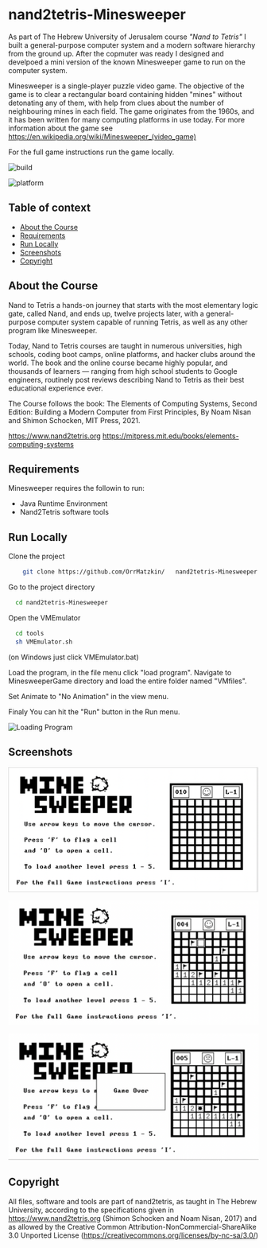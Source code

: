 # nand2tetris-Minesweeper

As part of The Hebrew University of Jerusalem course *"Nand to Tetris"* I built a general-purpose computer system and a modern software hierarchy from the ground up. After the copmuter was ready I designed and develpoed a mini version of the known Minesweeper game to run on the computer system.

Minesweeper is a single-player puzzle video game. The objective of the game is to clear a rectangular board containing hidden "mines" without detonating any of them, with help from clues about the number of neighbouring mines in each field. The game originates from the 1960s, and it has been written for many computing platforms in use today.
For more information about the game see https://en.wikipedia.org/wiki/Minesweeper_(video_game)

For the full game instructions run the game locally.


![build](https://img.shields.io/badge/build-passing-brightgreen)

![platform](https://camo.githubusercontent.com/fb4912e741e566f3089bd8ca3561a536cc352ecfae75127d2fab3e1852e2234d/68747470733a2f2f696d672e736869656c64732e696f2f62616467652f706c6174666f726d2d6c696e75782532302537432532306d61636f7325323025374325323077696e646f77732d6c6967687467726579) 

## Table of context
- [About the Course](#about-the-course)
- [Requirements](#requirements)
- [Run Locally](#run-locally)
- [Screenshots](#screenshots)    
- [Copyright](#copyright)    

## About the Course
Nand to Tetris a hands-on journey that starts with the most elementary logic gate, called Nand, and ends up, twelve projects later, with a general-purpose computer system capable of running Tetris, as well as any other program like Minesweeper. 

Today, Nand to Tetris courses are taught in numerous universities, high schools, coding boot camps, online platforms, and hacker clubs around the world. The book and the online course became highly popular, and thousands of learners — ranging from high school students to Google engineers, routinely post reviews describing Nand to Tetris as their best educational experience ever. 

The Course follows the book: The Elements of Computing Systems, Second Edition: Building a Modern Computer from First Principles, By Noam Nisan and Shimon Schocken, MIT Press, 2021.

https://www.nand2tetris.org
https://mitpress.mit.edu/books/elements-computing-systems


## Requirements
Minesweeper requires the followin to run:

- Java Runtime Environment
- Nand2Tetris software tools
    

## Run Locally

Clone the project

```bash
    git clone https://github.com/OrrMatzkin/   nand2tetris-Minesweeper.git
```

Go to the project directory

```bash
  cd nand2tetris-Minesweeper
```
Open the VMEmulator

```bash
  cd tools
  sh VMEmulator.sh
```
(on Windows just click VMEmulator.bat)

Load the program, in the file menu click "load program". Navigate to MinesweeperGame directory and load the entire folder named "VMfiles".

Set Animate to "No Animation" in the view menu.

Finaly You can hit the "Run" button in the Run menu.

![Loading Program](https://github.com/OrrMatzkin/nand2tetris-Minesweeper/blob/master/readme%20assets/Loading%20Minesweeper.gif?raw=true)

## Screenshots 

![open](https://github.com/OrrMatzkin/nand2tetris-Minesweeper/blob/master/readme%20assets/start.png?raw=true)

![playing](https://github.com/OrrMatzkin/nand2tetris-Minesweeper/blob/master/readme%20assets/playing.png?raw=true)

![game over](https://github.com/OrrMatzkin/nand2tetris-Minesweeper/blob/master/readme%20assets/game%20over.png?raw=true)

## Copyright
All files, software and tools are part of nand2tetris, as taught in The Hebrew University, according to the specifications given in https://www.nand2tetris.org (Shimon Schocken and Noam Nisan, 2017) and as allowed by the Creative Common Attribution-NonCommercial-ShareAlike 3.0 Unported License (https://creativecommons.org/licenses/by-nc-sa/3.0/)
